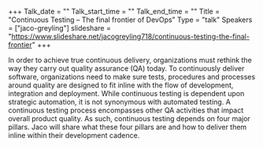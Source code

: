+++
Talk_date = ""
Talk_start_time = ""
Talk_end_time = ""
Title = "Continuous Testing – The final frontier of DevOps"
Type = "talk"
Speakers = ["jaco-greyling"]
slideshare = "https://www.slideshare.net/jacogreyling718/continuous-testing-the-final-frontier"
+++

In order to achieve true continuous delivery, organizations must rethink the way they carry out quality assurance (QA) today. To continuously deliver software, organizations need to make sure tests, procedures and processes around quality are designed to fit inline with the flow of development, integration and deployment. While continuous testing is dependent upon strategic automation, it is not synonymous with automated testing. A continuous testing process encompasses other QA activities that impact overall product quality. As such, continuous testing depends on four major pillars. Jaco will share what these four pillars are and how to deliver them inline within their development cadence.
